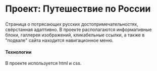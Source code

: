 # Проект: Путешествие по России

### 
Страница о  потрясающих русских достопримечательностях, свёрстанная адаптивно. В проекте располагаются информативные блоки, галлерея изображений, кликабельные ссылки, а также в "подвале" сайта находится навигационное меню.
#### Технологии
В проекте используется html и css.

